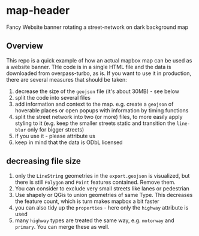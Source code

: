 # map-header

Fancy Website banner rotating a street-network on dark background map

## Overview

This repo is a quick example of how an actual mapbox map can be used as a website banner. THe code is in a single HTML file and the data is downloaded from overpass-turbo, as is.
If you want to use it in production, there are several measures that should be taken:

1. decrease the size of the `geojson` file (it's about 30MB) - see below
2. split the code into several files
3. add information and context to the map. e.g. create a `geojson` of hoverable places or open popups with information by timing functions
4. split the street network into two (or more) files, to more easily apply styling to it (e.g. keep the smaller streets static and transition the `line-blur` only for bigger streets)
5. if you use it - please attribute us
6. keep in mind that the data is ODbL licensed

## decreasing file size

1. only the `LineString` geometries in the `export.geojson` is visualized, but there is still `Polygon` and `Point` features contained. Remove them.
2. You can consider to exclude very small streets like lanes or pedestrian
3. Use shapely or QGis to union geometries of same Type. This decreases the feature count, which is turn makes mapbox a bit faster
4. you can also tidy up the `properties` - here only the `highway` attribute is used
5. many `highway` types are treated the same way, e.g. `motorway` and `primary`. You can merge these as well.
